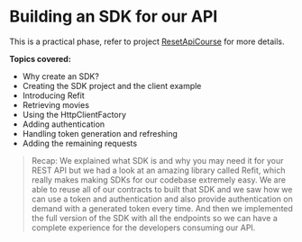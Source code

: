 # Building an SDK for our API

This is a practical phase, refer to project [ResetApiCourse](RestApiCourse.sln) for more details.

**Topics covered:**

- Why create an SDK?
- Creating the SDK project and the client example
- Introducing Refit
- Retrieving movies
- Using the HttpClientFactory
- Adding authentication
- Handling token generation and refreshing
- Adding the remaining requests

> Recap: We explained what SDK is and why you may need it for your REST API but we had a look at an amazing library called Refit, which really makes making SDKs for our codebase extremely easy. We are able to reuse all of our contracts to built that SDK and we saw how we can use a token and authentication and also provide authentication on demand with a generated token every time. And then we implemented the full version of the SDK with all the endpoints so we can have a complete experience for the developers consuming our API.
